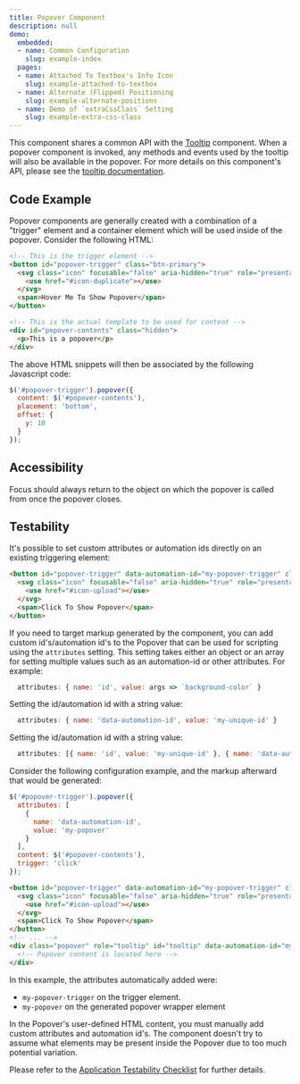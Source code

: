 ```yaml
---
title: Popover Component
description: null
demo:
  embedded:
  - name: Common Configuration
    slug: example-index
  pages:
  - name: Attached To Textbox's Info Icon
    slug: example-attached-to-textbox
  - name: Alternate (Flipped) Positioning
    slug: example-alternate-positions
  - name: Demo of `extraCssClass` Setting
    slug: example-extra-css-class
---
```


This component shares a common API with the [Tooltip](./tooltip) component. When a popover component is invoked, any methods and events used by the tooltip will also be available in the popover. For more details on this component's API, please see the [tooltip documentation](./tooltip).

## Code Example

Popover components are generally created with a combination of a "trigger" element and a container element which will be used inside of the popover.  Consider the following HTML:

```html
<!-- This is the trigger element -->
<button id="popover-trigger" class="btn-primary">
  <svg class="icon" focusable="false" aria-hidden="true" role="presentation">
    <use href="#icon-duplicate"></use>
  </svg>
  <span>Hover Me To Show Popover</span>
</button>

<!-- This is the actual template to be used for content -->
<div id="popover-contents" class="hidden">
  <p>This is a popover</p>
</div>

```

The above HTML snippets will then be associated by the following Javascript code:

```javascript
$('#popover-trigger').popover({
  content: $('#popover-contents'),
  placement: 'bottom',
  offset: {
    y: 10
  }
});
```

## Accessibility

Focus should always return to the object on which the popover is called from once the popover closes.

## Testability

It's possible to set custom attributes or automation ids directly on an existing triggering element:

```html
<button id="popover-trigger" data-automation-id="my-popover-trigger" class="btn-secondary" type="button">
  <svg class="icon" focusable="false" aria-hidden="true" role="presentation">
    <use href="#icon-upload"></use>
  </svg>
  <span>Click To Show Popover</span>
</button>
```

If you need to target markup generated by the component, you can add custom id's/automation id's to the Popover that can be used for scripting using the `attributes` setting. This setting takes either an object or an array for setting multiple values such as an automation-id or other attributes. For example:

```js
  attributes: { name: 'id', value: args => `background-color` }
```

Setting the id/automation id with a string value:

```js
  attributes: { name: 'data-automation-id', value: 'my-unique-id' }
```

Setting the id/automation id with a string value:

```js
  attributes: [{ name: 'id', value: 'my-unique-id' }, { name: 'data-automation-id', value: 'my-unique-id' }]
```

Consider the following configuration example, and the markup afterward that would be generated:

```js
$('#popover-trigger').popover({
  attributes: [
    {
      name: 'data-automation-id',
      value: 'my-popover'
    }
  ],
  content: $('#popover-contents'),
  trigger: 'click'
});
```

```html
<button id="popover-trigger" data-automation-id="my-popover-trigger" class="btn-secondary" type="button">
  <svg class="icon" focusable="false" aria-hidden="true" role="presentation">
    <use href="#icon-upload"></use>
  </svg>
  <span>Click To Show Popover</span>
</button>
<!-- ... -->
<div class="popover" role="tooltip" id="tooltip" data-automation-id="my-popover">
  <!-- Popover content is located here -->
</div>
```

In this example, the attributes automatically added were:

- `my-popover-trigger` on the trigger element.
- `my-popover` on the generated popover wrapper element

In the Popover's user-defined HTML content, you must manually add custom attributes and automation id's.  The component doesn't try to assume what elements may be present inside the Popover due to too much potential variation.

Please refer to the [Application Testability Checklist](https://design.infor.com/resources/application-testability-checklist) for further details.
